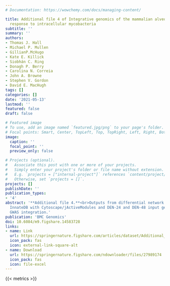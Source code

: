 ```yaml
---
# Documentation: https://wowchemy.com/docs/managing-content/

title: Additional file 4 of Integrative genomics of the mammalian alveolar macrophage
  response to intracellular mycobacteria
subtitle: ''
summary: ''
authors:
- Thomas J. Hall
- Michael P. Mullen
- GillianP.McHugo
- Kate E. Killick
- Siobhán C. Ring
- Donagh P. Berry
- Carolina N. Correia
- John A. Browne
- Stephen V. Gordon
- David E. MacHugh
tags: []
categories: []
date: '2021-05-13'
lastmod: ''
featured: false
draft: false

# Featured image
# To use, add an image named `featured.jpg/png` to your page's folder.
# Focal points: Smart, Center, TopLeft, Top, TopRight, Left, Right, BottomLeft, Bottom, BottomRight.
image:
  caption: ''
  focal_point: ''
  preview_only: false

# Projects (optional).
#   Associate this post with one or more of your projects.
#   Simply enter your project's folder or file name without extension.
#   E.g. `projects = ["internal-project"]` references `content/project/deep-learning/index.md`.
#   Otherwise, set `projects = []`.
projects: []
publishDate: ''
publication_types:
- '4'
abstract: '**Additional file 4.**<br>Outputs from differential network analyses using GeneCards<sup>®</sup>,
  InnateDB with Cytoscape/jActiveModules and DEN-24 and DEN-48 input gene sets for
  GWAS integration.'
publication: 'BMC Genomics'
doi: 10.6084/m9.figshare.14583728
links:
- name: Link
  url: https://springernature.figshare.com/articles/dataset/Additional_file_4_of_Integrative_genomics_of_the_mammalian_alveolar_macrophage_response_to_intracellular_mycobacteria/14583728
  icon_pack: fas
  icon: external-link-square-alt
- name: Download
  url: https://springernature.figshare.com/ndownloader/files/27989174
  icon_pack: fas
  icon: file-excel
---
```

{{< metrics >}}